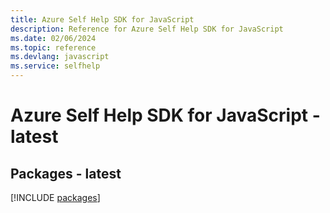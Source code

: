 ```yaml
---
title: Azure Self Help SDK for JavaScript
description: Reference for Azure Self Help SDK for JavaScript
ms.date: 02/06/2024
ms.topic: reference
ms.devlang: javascript
ms.service: selfhelp
---
```

# Azure Self Help SDK for JavaScript - latest
## Packages - latest
[!INCLUDE [packages](self-help-index.md)]
